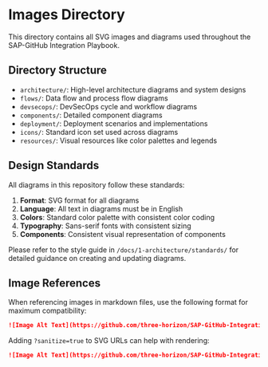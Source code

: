 # Images Directory

This directory contains all SVG images and diagrams used throughout the SAP-GitHub Integration Playbook.

## Directory Structure

- `architecture/`: High-level architecture diagrams and system designs
- `flows/`: Data flow and process flow diagrams
- `devsecops/`: DevSecOps cycle and workflow diagrams
- `components/`: Detailed component diagrams
- `deployment/`: Deployment scenarios and implementations
- `icons/`: Standard icon set used across diagrams
- `resources/`: Visual resources like color palettes and legends

## Design Standards

All diagrams in this repository follow these standards:

1. **Format**: SVG format for all diagrams
2. **Language**: All text in diagrams must be in English
3. **Colors**: Standard color palette with consistent color coding
4. **Typography**: Sans-serif fonts with consistent sizing
5. **Components**: Consistent visual representation of components

Please refer to the style guide in `/docs/1-architecture/standards/` for detailed guidance on creating and updating diagrams.

## Image References

When referencing images in markdown files, use the following format for maximum compatibility:

```markdown
![Image Alt Text](https://github.com/three-horizon/SAP-GitHub-Integration-Playbook/raw/main/assets/images/path/to/image.svg)
```

Adding `?sanitize=true` to SVG URLs can help with rendering:

```markdown
![Image Alt Text](https://github.com/three-horizon/SAP-GitHub-Integration-Playbook/raw/main/assets/images/path/to/image.svg?sanitize=true)
```
